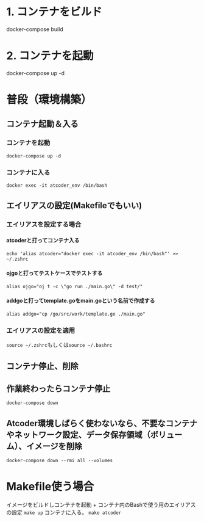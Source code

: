 # 1. コンテナをビルド
docker-compose build

# 2. コンテナを起動
docker-compose up -d

# 普段（環境構築）
## コンテナ起動＆入る
### コンテナを起動
`docker-compose up -d`
### コンテナに入る
`docker exec -it atcoder_env /bin/bash`

## エイリアスの設定(Makefileでもいい)
### エイリアスを設定する場合
#### atcoderと打ってコンテナ入る
`echo 'alias atcoder="docker exec -it atcoder_env /bin/bash"' >> ~/.zshrc`
#### ojgoと打ってテストケースでテストする
`alias ojgo="oj t -c \"go run ./main.go\" -d test/"`
#### addgoと打ってtemplate.goをmain.goという名前で作成する
`alias addgo="cp /go/src/work/template.go ./main.go"`
### エイリアスの設定を適用
`source ~/.zshrc`もしくは`source ~/.bashrc`

## コンテナ停止、削除
## 作業終わったらコンテナ停止
`docker-compose down`
## Atcoder環境しばらく使わないなら、不要なコンテナやネットワーク設定、データ保存領域（ボリューム）、イメージを削除
`docker-compose down --rmi all --volumes`

# Makefile使う場合
イメージをビルドしコンテナを起動 + コンテナ内のBashで使う用のエイリアスの設定
`make up`
コンテナに入る。
`make atcoder`